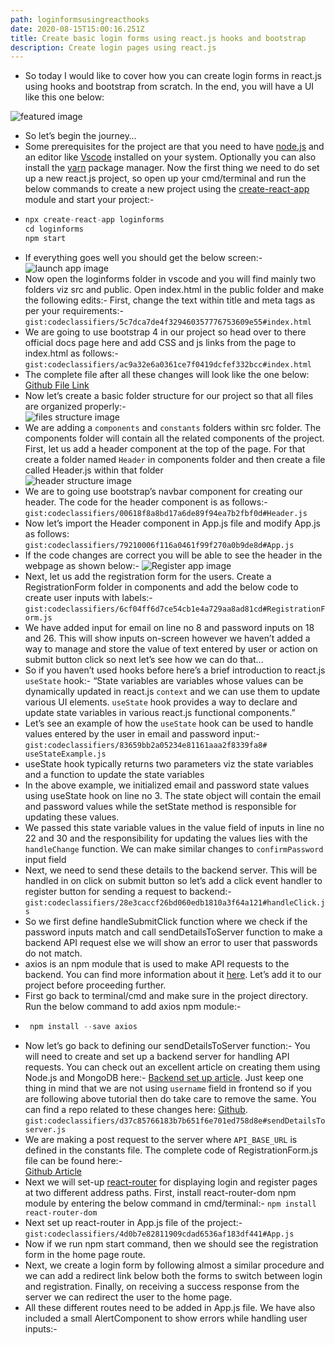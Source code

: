 ```yaml
---
path: loginformsusingreacthooks
date: 2020-08-15T15:00:16.251Z
title: Create basic login forms using react.js hooks and bootstrap
description: Create login pages using react.js
---
```

* So today I would like to cover how you can create login forms in react.js using hooks and bootstrap from scratch. In the end, you will have a UI like this one below:

![featured image](https://res.cloudinary.com/dk22rcdch/image/upload/v1597338639/Blogimages/1_screen3_pahzhf.png "Featured image")

* So let’s begin the journey…
* Some prerequisites for the project are that you need to have [node.js](https://nodejs.org/en/) and an editor like [Vscode](https://code.visualstudio.com/) installed on your system. Optionally you can also install the [yarn](https://classic.yarnpkg.com/en/docs/install) package manager. Now the first thing we need to do set up a new react.js project, so open up your cmd/terminal and run the below commands to create a new project using the [create-react-app](https://github.com/facebook/create-react-app) module and start your project:-
* ```javascript {numberLines: true}
  npx create-react-app loginforms
  cd loginforms
  npm start
  ```
* If everything goes well you should get the below screen:-
  ![launch app image](https://res.cloudinary.com/dk22rcdch/image/upload/v1597504249/Blogimages/1_fS_ANudeXp3j18tHYv3JdA_b2on9i.png "App Launch image")
* Now open the loginforms folder in vscode and you will find mainly two folders viz src and public. Open index.html in the public folder and make the following edits:-
   First, change the text within title and meta tags as per your requirements:-
  `gist:codeclassifiers/5c7dca7de4f329460357776753609e55#index.html`
* We are going to use bootstrap 4 in our project so head over to there official docs page here and add CSS and js links from the page to index.html as follows:-
  `gist:codeclassifiers/ac9a32e6a0361ce7f0419dcfef332bcc#index.html`
* The complete file after all these changes will look like the one below:
  [Github File Link](https://github.com/codeclassifiers/loginforms/blob/master/public/index.html)
* Now let’s create a basic folder structure for our project so that all files are organized properly:-\
  ![files structure image](https://res.cloudinary.com/dk22rcdch/image/upload/v1597504688/Blogimages/1_Wzx62ntOX7_75f58AA1Zgg_cfprvx.png "File Structure image")
* We are adding a `components` and `constants` folders within src folder. The components folder will contain all the related components of the project. First, let us add a header component at the top of the page.
    For that create a folder named `Header` in components folder and then create a file called Header.js within that folder\
  ![header structure image](https://res.cloudinary.com/dk22rcdch/image/upload/v1597504810/Blogimages/1_WxoZDD0zWDocRIvf-oCxug_aqdlhj.png "Header Structure image")
* We are to going use bootstrap’s navbar component for creating our header. The code for the header component is as follows:- 
  `gist:codeclassifiers/00618f8a8bd17a6de89f94ea7b2fbf0d#Header.js`
* Now let’s import the Header component in App.js file and modify App.js as follows:
    `gist:codeclassifiers/79210006f116a0461f99f270a0b9de8d#App.js`
* If the code changes are correct you will be able to see the header in the webpage as shown below:- 
  ![Register app image](https://res.cloudinary.com/dk22rcdch/image/upload/v1597505075/Blogimages/1_WezyWkBnv84UDfko3oo9aw_ekbd5l.png "Register App image")  
* Next, let us add the registration form for the users. Create a RegistrationForm folder in components and add the below code to create user inputs with labels:-
  `gist:codeclassifiers/6cf04ff6d7ce54cb1e4a729aa8ad81cd#RegistrationForm.js`  
* We have added input for email on line no 8 and password inputs on 18 and 26. This will show inputs on-screen however we haven’t added a way to manage and store the value of text entered by user or action on submit button click so next let’s see how we can do that…
* So if you haven’t used hooks before here’s a brief introduction to react.js `useState` hook:-
  “State variables are variables whose values can be dynamically updated in react.js `context` and we can use them to update various UI elements. `useState` hook provides a way to declare and update state variables in various react.js functional components.”
* Let’s see an example of how the `useState` hook can be used to handle values entered by the user in email and password input:-
  `gist:codeclassifiers/83659bb2a05234e81161aaa2f8339fa8#
  useStateExample.js`
* useState hook typically returns two parameters viz the state variables and a function to update the state variables
* In the above example, we initialized email and password state values using useState hook on line no 3. The state object will contain the email and password values while the setState method is responsible for updating these values. 
* We passed this state variable values in the value field of inputs in line no 22 and 30 and the responsibility for updating the values lies with the `handleChange` function. We can make similar changes to `confirmPassword` input field
* Next, we need to send these details to the backend server. This will be handled in on click on submit button so let’s add a click event handler to register button for sending a request to backend:-
  `gist:codeclassifiers/28e3caccf26bd060edb1810a3f64a121#handleClick.js`  
* So we first define handleSubmitClick function where we check if the password inputs match and call sendDetailsToServer function to make a backend API request else we will show an error to user that passwords do not match.
* axios is an npm module that is used to make API requests to the backend. You can find more information about it [here](https://www.npmjs.com/package/axios). Let’s add it to our project before proceeding further. 
* First go back to terminal/cmd and make sure in the project directory. Run the below command to add axios npm module:-  
* ```javascript {numberLines: true}
   npm install --save axios
  ```
* Now let’s go back to defining our sendDetailsToServer function:-
    You will need to create and set up a backend server for handling API requests. You can check out an excellent article on creating them using Node.js and MongoDB here:- [Backend set up article](https://dev.to/dipakkr/implementing-authentication-in-nodejs-with-express-and-jwt-codelab-1-j5i). Just keep one thing in mind that we are not using `username` field in frontend so if you are following above tutorial then do take care to remove the same. You can find a repo related to these changes here: [Github](https://github.com/codeclassifiers/quiz-app-backend/blob/master/routes/users.js).
  `gist:codeclassifiers/d37c85766183b7b651f6e701ed758d8e#sendDetailsToserver.js`
* We are making a post request to the server where `API_BASE_URL` is defined in the constants file.
  The complete code of RegistrationForm.js file can be found here:-\
  [Github Article](https://github.com/codeclassifiers/loginforms/blob/master/src/components/RegistrationForm/RegistrationForm.js)
* Next we will set-up [react-router](https://reacttraining.com/react-router/web/guides/quick-start) for displaying login and register pages at two different address paths. First, install react-router-dom npm module by entering the below command in cmd/terminal:-
  `npm install react-router-dom`
* Next set up react-router in App.js file of the project:-
  `gist:codeclassifiers/4d0b7e82811909cdad6536af183df441#App.js`
* Now if we run npm start command, then we should see the registration form in the home page route.
* Next, we create a login form by following almost a similar procedure and we can add a redirect link below both the forms to switch between login and registration. Finally, on receiving a success response from the server we can redirect the user to the home page.
* All these different routes need to be added in App.js file. We have also included a small AlertComponent to show errors while handling user inputs:-
